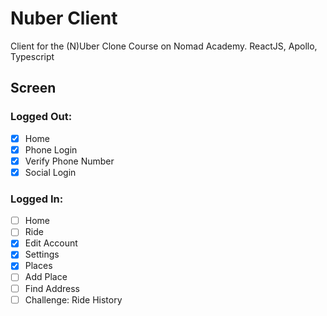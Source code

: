# Nuber Client

Client for the (N)Uber Clone Course on Nomad Academy. ReactJS, Apollo, Typescript

## Screen

### Logged Out:

- [x] Home
- [x] Phone Login
- [x] Verify Phone Number
- [x] Social Login

### Logged In:

- [ ] Home
- [ ] Ride
- [x] Edit Account
- [x] Settings
- [x] Places
- [ ] Add Place
- [ ] Find Address
- [ ] Challenge: Ride History
